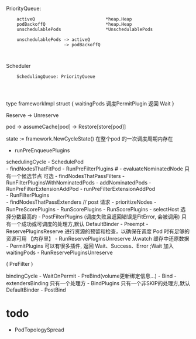 PriorityQueue:
```
    activeQ                           *heap.Heap        
    podBackoffQ                       *heap.Heap        
    unschedulablePods                 *UnschedulablePods
    
    unschedulablePods -> activeQ
                      -> podBackoffQ
    
    
```



Scheduler
```
    SchedulingQueue: PriorityQueue




```
type frameworkImpl struct {
    waitingPods         调度PermitPlugin 返回 Wait
}

Reserve     ->  Unreserve

pod -> assumeCache[pod] -> Restore[store[pod]]


state := framework.NewCycleState() 在整个pod 的一次调度周期内存在



- runPreEnqueuePlugins



























schedulingCycle
    - SchedulePod     
        - findNodesThatFitPod
            - RunPreFilterPlugins
            # - evaluateNominatedNode         只有一个候选节点 可选
            - findNodesThatPassFilters
                - RunFilterPluginsWithNominatedPods
                    - addNominatedPods
                        - RunPreFilterExtensionAddPod
                            - runPreFilterExtensionAddPod  
                    - RunFilterPlugins          
            - findNodesThatPassExtenders        // post 请求
        - prioritizeNodes
            - RunPreScorePlugins
            - RunScorePlugins
            - RunScorePlugins
        - selectHost                        选择分数最高的
    - PostFilterPlugins                     (调度失败且返回错误是FitError, 会被调用) 只有一个成功或可调度的处理方,默认 DefaultBinder
        - Preempt
    - ReservePluginsReserve                 进行资源的预留和检查，以确保在调度 Pod 时有足够的资源可用   【内存里】
        - RunReservePluginsUnreserve        从watch 缓存中还原数据
    - PermitPlugins                         可以有很多插件, 返回 Wait、Success、Error ;Wait 加入waitingPods
        - RunReservePluginsUnreserve

    


( PreFilter ) 

bindingCycle
    - WaitOnPermit 
    - PreBind(volume更新绑定信息...) 
    - Bind
        - extendersBinding                  只有一个处理方
        - BindPlugins                       只有一个非SKIP的处理方,默认 DefaultBinder
    - PostBind 
  



# todo 
- PodTopologySpread